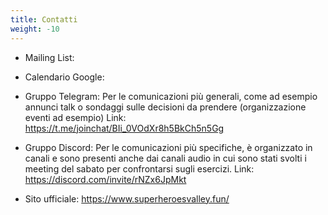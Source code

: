 ```yaml
---
title: Contatti
weight: -10
---
```


- Mailing List:
- Calendario Google:

- Gruppo Telegram:
Per le comunicazioni più generali, come ad esempio annunci talk o sondaggi sulle decisioni da prendere (organizzazione eventi ad esempio)
Link: https://t.me/joinchat/BIi_0VOdXr8h5BkCh5n5Gg
- Gruppo Discord:
Per le comunicazioni più specifiche, è organizzato in canali e sono presenti anche dai canali audio in cui sono stati svolti i meeting del sabato per confrontarsi sugli esercizi.
Link: https://discord.com/invite/rNZx6JpMkt
- Sito ufficiale:
https://www.superheroesvalley.fun/
